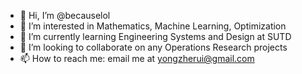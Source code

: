 - 👋 Hi, I’m @becauselol
- 👀 I’m interested in Mathematics, Machine Learning, Optimization
- 🌱 I’m currently learning Engineering Systems and Design at SUTD
- 💞️ I’m looking to collaborate on any Operations Research projects
- 📫 How to reach me: email me at yongzherui@gmail.com

<!---
becauselol/becauselol is a ✨ special ✨ repository because its `README.md` (this file) appears on your GitHub profile.
You can click the Preview link to take a look at your changes.
--->

